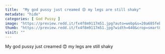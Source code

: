 ```yaml
---
title:  "My god pussy just creamed 😍 my legs are still shaky"
metadate: "hide"
categories: [ God Pussy ]
image: "https://preview.redd.it/fx4f8m9117m51.jpg?auto=webp&s=20a685feb0bdccb828cd7794f6250dbbb94965a7"
thumb: "https://preview.redd.it/fx4f8m9117m51.jpg?width=640&crop=smart&auto=webp&s=339eeaaf7bbd308ac9d03e863efb2cf02b7c3ff2"
visit: ""
---
```

My god pussy just creamed 😍 my legs are still shaky
